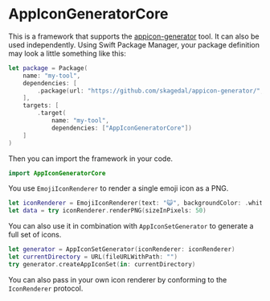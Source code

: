 # AppIconGeneratorCore

This is a framework that supports the [appicon-generator](https://github.com/skagedal/appicon-generator/) tool. It can also be used independently. Using Swift Package Manager, your package definition may look a little something like this:

```swift
let package = Package(
    name: "my-tool",
    dependencies: [
        .package(url: "https://github.com/skagedal/appicon-generator/", from: "1.0.0")
    ],
    targets: [
        .target(
            name: "my-tool",
            dependencies: ["AppIconGeneratorCore"])
    ]
)
```

Then you can import the framework in your code.

```swift
import AppIconGeneratorCore
```

You use `EmojiIconRenderer` to render a single emoji icon as a PNG.

```swift
let iconRenderer = EmojiIconRenderer(text: "😺", backgroundColor: .white)
let data = try iconRenderer.renderPNG(sizeInPixels: 50)
```

You can also use it in combination with `AppIconSetGenerator` to generate a full set of icons.

```swift
let generator = AppIconSetGenerator(iconRenderer: iconRenderer)
let currentDirectory = URL(fileURLWithPath: "")
try generator.createAppIconSet(in: currentDirectory)
```

You can also pass in your own icon renderer by conforming to the `IconRenderer` protocol.
